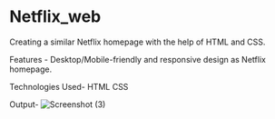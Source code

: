 # Netflix_web
Creating a similar Netflix homepage with the help of HTML and CSS.

Features - 
Desktop/Mobile-friendly and responsive design as Netflix homepage.

Technologies Used- 
HTML 
CSS

Output-
![Screenshot (3)](https://github.com/PriyaJ32/Netflix_web/assets/146722324/063e58e8-a92d-49d7-9525-06f9bd65e56f)
